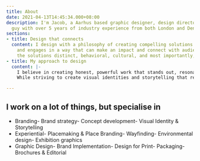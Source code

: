 ```yaml
---
title: About
date: 2021-04-13T14:45:34.000+08:00
description: I'm Jacob, a Aarhus based graphic designer, design director and nice
  guy with over 5 years of industry experience from both London and Denmark.
sections:
- title: Design that connects
  content: I design with a philosophy of creating compelling solutions which excites
    and engages in a way that can make an impact and connect with audiences. Making
    the solutions distinct, behavioral, cultural, and most importantly, memorable.​​​
- title: My approach to design
  content: |-
    I believe in creating honest, powerful work that stands out, resonates and is driven by purpose. Committing to thorough research that uncover the story and what distinguishes a business, organisation or product.
    While striving to create visual identities and storytelling that reflects a brands personality, brings the environments in the spaces where we live and move to life and makes audience engage.

---
```


## **I work on a lot of things, but specialise in**

* Branding- Brand strategy- Concept development- Visual Identity & Storytelling
* Experiential- Placemaking & Place Branding- Wayfinding- Environmental design- Exhibition graphics
* Graphic Design- Brand Implementation- Design for Print- Packaging- Brochures & Editorial
